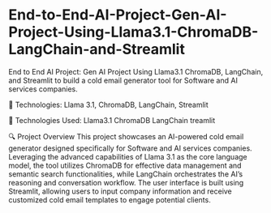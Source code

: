 # End-to-End-AI-Project-Gen-AI-Project-Using-Llama3.1-ChromaDB-LangChain-and-Streamlit

End to End AI Project: Gen AI Project Using Llama3.1 ChromaDB, LangChain, and Streamlit to build a cold email generator tool for Software and AI services companies.

🚀 Technologies: Llama 3.1, ChromaDB, LangChain, Streamlit

🔧 Technologies Used:
Llama3.1
ChromaDB
LangChain 
treamlit

🔍 Project Overview
This project showcases an AI-powered cold email generator designed specifically for Software and AI services companies. 
Leveraging the advanced capabilities of Llama 3.1 as the core language model, the tool utilizes ChromaDB for effective data management and semantic search functionalities, while LangChain orchestrates the AI’s reasoning and conversation workflow. 
The user interface is built using Streamlit, allowing users to input company information and receive customized cold email templates to engage potential clients. 
